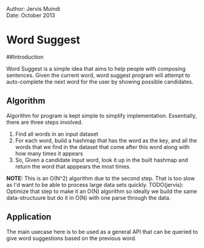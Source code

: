 
Author: Jervis Muindi   
Date: October 2013   


# Word Suggest

##Introduction

Word Suggest is a simple idea that aims to help people with composing sentences. Given the current
word, word suggest program will attempt to auto-complete the next word for the user by showing
possible candidates. 

## Algorithm
Algorithm for program is kept simple to simplify implementation. Essentially, there are three steps
involved.

1. Find all words in an input dataset
1. For each word, build a hashmap that has the word as the key, and all the words that we find
in the dataset that come after this word along with how many times it appears
1. So, Given a candidate input word, look it up in the built hashmap and return the word
that apppears the most times.


<strong>NOTE:</strong> This is an O(N^2) algorithm due to the second step. That is too slow as I'd want to be able 
to process large data sets quickly. TODO(jervis): Optimize that step to make it an O(N) algorithm
so ideally we build the same data-structuure but do it in O(N) with one parse through the data. 


## Application
The main usecase here is to be used as a general API that can be queried to give word suggestions
based on the previous word. 

